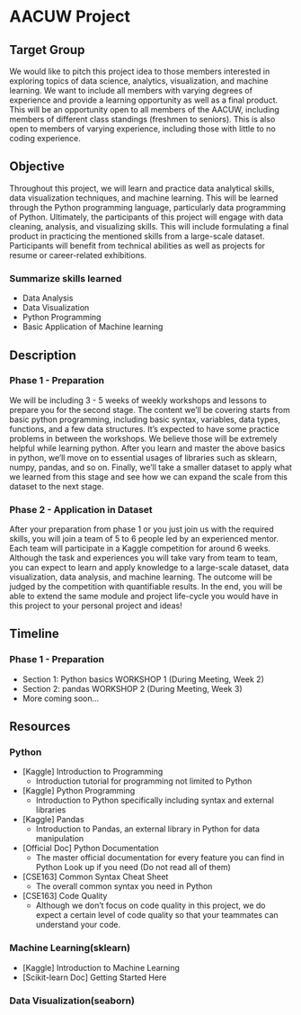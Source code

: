 # AACUW Project

## Target Group
We would like to pitch this project idea to those members interested in exploring topics of data science, analytics, visualization, and machine learning. We want to include all members with varying degrees of experience and provide a learning opportunity as well as a final product. This will be an opportunity open to all members of the AACUW, including members of different class standings (freshmen to seniors). This is also open to members of varying experience, including those with little to no coding experience. 

## Objective
Throughout this project, we will learn and practice data analytical skills, data visualization techniques, and machine learning. This will be learned through the Python programming language, particularly data programming of Python. Ultimately, the participants of this project will engage with data cleaning, analysis, and visualizing skills. This will include formulating a final product in practicing the mentioned skills from a large-scale dataset. Participants will benefit from technical abilities as well as projects for resume or career-related exhibitions.

### Summarize skills learned
- Data Analysis
- Data Visualization
- Python Programming
- Basic Application of Machine learning

## Description

### Phase 1 - Preparation
We will be including 3 - 5 weeks of weekly workshops and lessons to prepare you for the second stage. The content we’ll be covering starts from basic python programming, including basic syntax, variables, data types, functions, and a few data structures. It’s expected to have some practice problems in between the workshops. We believe those will be extremely helpful while learning python. After you learn and master the above basics in python, we’ll move on to essential usages of libraries such as sklearn, numpy, pandas, and so on. Finally, we’ll take a smaller dataset to apply what we learned from this stage and see how we can expand the scale from this dataset to the next stage. 

### Phase 2 - Application in Dataset
After your preparation from phase 1 or you just join us with the required skills, you will join a team of 5 to 6 people led by an experienced mentor. Each team will participate in a Kaggle competition for around 6 weeks. Although the task and experiences you will take vary from team to team, you can expect to learn and apply knowledge to a large-scale dataset, data visualization, data analysis, and machine learning. The outcome will be judged by the competition with quantifiable results. In the end, you will be able to extend the same module and project life-cycle you would have in this project to your personal project and ideas!

## Timeline

### Phase 1 - Preparation
- Section 1: Python basics WORKSHOP 1 (During Meeting, Week 2)
- Section 2: pandas WORKSHOP 2 (During Meeting, Week 3)
- More coming soon…

## Resources
### Python
- [Kaggle] Introduction to Programming
  - Introduction tutorial for programming not limited to Python 
- [Kaggle] Python Programming
  - Introduction to Python specifically including syntax and external libraries
- [Kaggle] Pandas
  - Introduction to Pandas, an external library in Python for data manipulation
- [Official Doc] Python Documentation
  - The master official documentation for every feature you can find in Python
    Look up if you need (Do not read all of them) 
- [CSE163] Common Syntax Cheat Sheet
  - The overall common syntax you need in Python
- [CSE163] Code Quality
  - Although we don’t focus on code quality in this project, we do expect a certain level of code quality so that your teammates can understand your code.

### Machine Learning(sklearn)
- [Kaggle] Introduction to Machine Learning
- [Scikit-learn Doc] Getting Started Here

### Data Visualization(seaborn)




